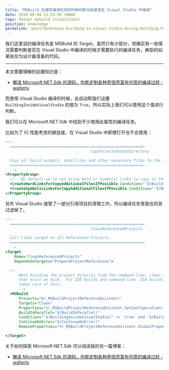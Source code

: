 ```yaml
---
title: "MSBuild 在编写编译任务的时候判断当前是否在 Visual Studio 中编译"
date: 2019-06-04 22:23:50 +0800
tags: dotnet msbuild visualstudio
position: knowledge
permalink: /post/determine-building-in-visual-studio-during-building.html
---
```


我们这里说的编译任务是 MSBuild 的 Target。虽然只有少部分，但确实有一些情况需要判断是否在 Visual Studio 中编译的时候才需要执行的编译任务，典型的如某些仅为设计器准备的代码。

---

本文需要理解的前置知识是：

- [解读 Microsoft.NET.Sdk 的源码，你能定制各种奇怪而富有创意的编译过程 - walterlv](/post/read-microsoft-net-sdk)

而使用 Visual Studio 编译的时候，会自动帮我们设置 `BuildingInsideVisualStudio` 的值为 `True`，所以实际上我们可以使用这个值进行判断。

我们可以在 Microsoft.NET.Sdk 中找到不少使用此属性的编译任务。

比如为了 IO 性能考虑的硬连接，在 Visual Studio 中即便打开也不会使用：

```xml
<!--
  ============================================================
                                      CopyFilesToOutputDirectory

  Copy all build outputs, satellites and other necessary files to the final directory.
  ============================================================
  -->
<PropertyGroup>
  <!-- By default we're not using Hard or Symbolic Links to copy to the output directory, and never when building in VS -->
  <CreateHardLinksForCopyAdditionalFilesIfPossible Condition="'$(BuildingInsideVisualStudio)' == 'true' or '$(CreateHardLinksForCopyAdditionalFilesIfPossible)' == ''">false</CreateHardLinksForCopyAdditionalFilesIfPossible>
  <CreateSymbolicLinksForCopyAdditionalFilesIfPossible Condition="'$(BuildingInsideVisualStudio)' == 'true' or '$(CreateSymbolicLinksForCopyAdditionalFilesIfPossible)' == ''">false</CreateSymbolicLinksForCopyAdditionalFilesIfPossible>
</PropertyGroup>
```

另外 Visual Studio 接管了一部分引用项目的清理工作，所以编译任务里面也将其过滤掉了。

```xml
<!--
  ============================================================
                                      CleanReferencedProjects

  Call Clean target on all Referenced Projects.
  ============================================================
  -->
<Target
    Name="CleanReferencedProjects"
    DependsOnTargets="PrepareProjectReferences">

  <!--
      When building the project directly from the command-line, clean those referenced projects
      that exist on disk.  For IDE builds and command-line .SLN builds, the solution build manager
      takes care of this.
      -->
  <MSBuild
      Projects="@(_MSBuildProjectReferenceExistent)"
      Targets="Clean"
      Properties="%(_MSBuildProjectReferenceExistent.SetConfiguration); %(_MSBuildProjectReferenceExistent.SetPlatform); %(_MSBuildProjectReferenceExistent.SetTargetFramework)"
      BuildInParallel="$(BuildInParallel)"
      Condition="'$(BuildingInsideVisualStudio)' != 'true' and '$(BuildProjectReferences)' == 'true' and '@(_MSBuildProjectReferenceExistent)' != ''"
      ContinueOnError="$(ContinueOnError)"
      RemoveProperties="%(_MSBuildProjectReferenceExistent.GlobalPropertiesToRemove)"/>

</Target>
```

关于如何探索 Microsoft.NET.Sdk 可以阅读我的另一篇博客：

- [解读 Microsoft.NET.Sdk 的源码，你能定制各种奇怪而富有创意的编译过程 - walterlv](/post/read-microsoft-net-sdk)

